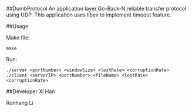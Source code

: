 ##DumbProtocol
An application layer Go-Back-N reliable transfer protocol using UDP.
This application uses libev to implement timeout feature.

##Usage

Make file:
    
    make

Run:

    ./server <portNumber> <windowSize> <lostRate> <corruptionRate>
    ./client <serverIP> <portNumber> <fileName> <lostRate> <corruptionRate>   

##Developer
Xi Han 

Runhang Li


